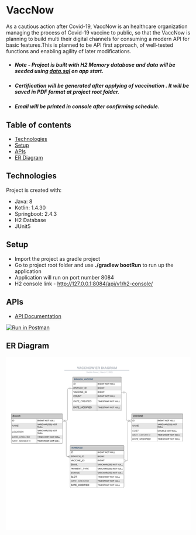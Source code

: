 # VaccNow

As a cautious action after Covid-19, VaccNow is an healthcare organization managing the process of Covid-19 vaccine to public, so that the VaccNow is planning to build multi their digital channels for consuming a modern API for basic features.This is planned to be API first approach, of well-tested functions and enabling agility of later modifications.

* ##### Note - Project is built with H2 Memory database and data will be seeded using [data.sql](https://github.com/sachinrana135/VaccNow/blob/main/src/main/resources/data.sql)  on app start.
* ##### Certification will be generated after applying of vaccination . It will be saved in PDF format at project root folder.
* ##### Email will be printed in console after confirming schedule.

## Table of contents
* [Technologies](#technologies)
* [Setup](#setup)
* [APIs](#apis)
* [ER Diagram](#erd)


## Technologies

Project is created with:
* Java: 8
* Kotlin: 1.4.30
* Springboot: 2.4.3
* H2 Database
* JUnit5

## Setup
* Import the project as gradle project
* Go to project root folder and use **./gradlew bootRun** to run up the application
* Application will run on port number 8084 
* H2 console link - http://127.0.0.1:8084/api/v1/h2-console/

## APIs

* [API Documentation](https://documenter.getpostman.com/view/2141799/Tz5jcz6t)

[![Run in Postman](https://run.pstmn.io/button.svg)](https://www.getpostman.com/run-collection/36f1ceca4865d3e0cb7a)

## ER Diagram

![alt text](https://github.com/sachinrana135/VaccNow/blob/main/src/main/resources/erd.png)
